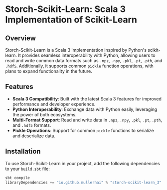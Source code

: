 # Storch-Scikit-Learn: Scala 3 Implementation of Scikit-Learn

## Overview
Storch-Scikit-Learn is a Scala 3 implementation inspired by Python's scikit-learn. It provides seamless interoperability with Python, allowing users to read and write common data formats such as `.npz`, `.npy`, `.pkl`, `.pt`, `.pth`, and `.hdf5`. Additionally, it supports common `pickle` function operations, with plans to expand functionality in the future.

## Features
- **Scala 3 Compatibility**: Built with the latest Scala 3 features for improved performance and developer experience.
- **Python Interoperability**: Exchange data with Python easily, leveraging the power of both ecosystems.
- **Multi-Format Support**: Read and write data in `.npz`, `.npy`, `.pkl`, `.pt`, `.pth`, and `.hdf5` formats.
- **Pickle Operations**: Support for common `pickle` functions to serialize and deserialize data.

## Installation
To use Storch-Scikit-Learn in your project, add the following dependencies to your `build.sbt` file:

```scala:build.sbt
sbt compile
libraryDependencies += "io.github.mullerhai" % "storch-scikit-learn_3" % "0.1.0"


````